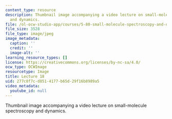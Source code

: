 ```yaml
---
content_type: resource
description: Thumbnail image accompanying a video lecture on small-molecule spectroscopy
  and dynamics.
file: /ol-ocw-studio-app/courses/5-80-small-molecule-spectroscopy-and-dynamics-fall-2008/277c8f7cd8514177b65d29f16b8989a5_mit5_80f08lec18_th.jpg
file_size: 3528
file_type: image/jpeg
image_metadata:
  caption: ''
  credit: ''
  image-alt: ''
learning_resource_types: []
license: https://creativecommons.org/licenses/by-nc-sa/4.0/
ocw_type: OCWImage
resourcetype: Image
title: Lecture 18
uid: 277c8f7c-d851-4177-b65d-29f16b8989a5
video_metadata:
  youtube_id: null
---
```

Thumbnail image accompanying a video lecture on small-molecule spectroscopy and dynamics.